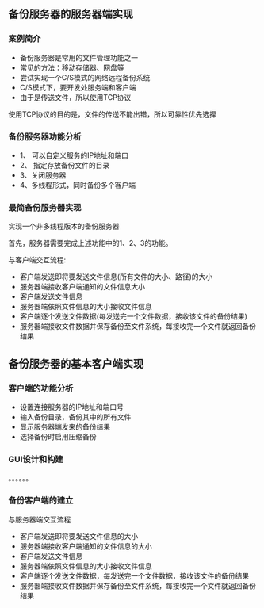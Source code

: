 ## 备份服务器的服务器端实现

### 案例简介
- 备份服务器是常用的文件管理功能之一
- 常见的方法：移动存储器、网盘等
- 尝试实现一个C/S模式的网络远程备份系统
- C/S模式下，要开发处服务端和客户端
- 由于是传送文件，所以使用TCP协议

使用TCP协议的目的是，文件的传送不能出错，所以可靠性优先选择

### 备份服务器功能分析

 - 1、 可以自定义服务的IP地址和端口  
 - 2、 指定存放备份文件的目录  
 - 3、关闭服务器
 - 4、多线程形式，同时备份多个客户端

### 最简备份服务器实现

实现一个非多线程版本的备份服务器

首先，服务器需要完成上述功能中的1、2、3的功能。  

与客户端交互流程:  
 - 客户端发送即将要发送文件信息(所有文件的大小、路径)的大小
 - 服务器端接收客户端通知的文件信息大小
 - 客户端发送文件信息
 - 服务器端依照文件信息的大小接收文件信息
 - 客户端逐个发送文件数据(每发送完一个文件数据，接收该文件的备份结果)
 - 服务器端接收文件数据并保存备份至文件系统，每接收完一个文件就返回备份结果


## 备份服务器的基本客户端实现

### 客户端的功能分析
  - 设置连接服务器的IP地址和端口号
  - 输入备份目录，备份其中的所有文件
  - 显示服务器端发来的备份结果
  - 选择备份时启用压缩备份

### GUI设计和构建
。。。。。。

### 备份客户端的建立

与服务器端交互流程  
 - 客户端发送即将要发送文件信息的大小
 - 服务器端接收客户端通知的文件信息的大小
 - 客户端发送文件信息
 - 服务器端依照文件信息的大小接收文件信息
 - 客户端逐个发送文件数据，每发送完一个文件数据，接收该文件的备份结果
 - 服务器端接收文件数据并保存备份至文件系统，每接收完一个文件就返回备份结果
